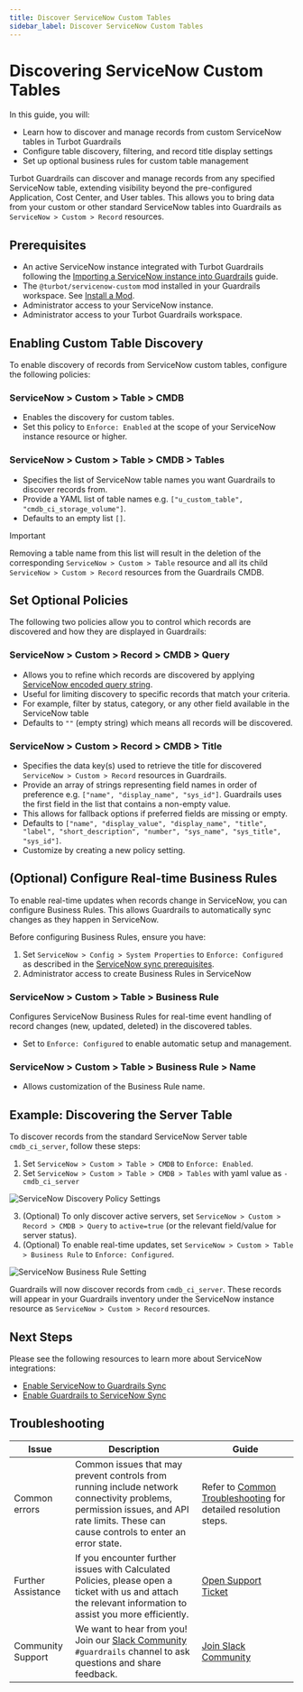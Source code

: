 ```yaml
---
title: Discover ServiceNow Custom Tables
sidebar_label: Discover ServiceNow Custom Tables
---
```


# Discovering ServiceNow Custom Tables

In this guide, you will:

- Learn how to discover and manage records from custom ServiceNow tables in Turbot Guardrails
- Configure table discovery, filtering, and record title display settings
- Set up optional business rules for custom table management

Turbot Guardrails can discover and manage records from any specified ServiceNow table, extending visibility beyond the pre-configured Application, Cost Center, and User tables. This allows you to bring data from your custom or other standard ServiceNow tables into Guardrails as `ServiceNow > Custom > Record` resources.

## Prerequisites

- An active ServiceNow instance integrated with Turbot Guardrails following the [Importing a ServiceNow instance into Guardrails](/guardrails/docs/guides/servicenow/import-servicenow-instance) guide.
- The `@turbot/servicenow-custom` mod installed in your Guardrails workspace. See [Install a Mod](/guardrails/docs/guides/configuring-guardrails/install-mod).
- Administrator access to your ServiceNow instance.
- Administrator access to your Turbot Guardrails workspace.

## Enabling Custom Table Discovery

To enable discovery of records from ServiceNow custom tables, configure the following policies:

### ServiceNow > Custom > Table > CMDB

- Enables the discovery for custom tables.
- Set this policy to `Enforce: Enabled` at the scope of your ServiceNow instance resource or higher.

### ServiceNow > Custom > Table > CMDB > Tables

- Specifies the list of ServiceNow table names you want Guardrails to discover records from.
- Provide a YAML list of table names e.g. `["u_custom_table", "cmdb_ci_storage_volume"]`.
- Defaults to an empty list `[]`.

> [!IMPORTANT]
> Removing a table name from this list will result in the deletion of the corresponding `ServiceNow > Custom > Table` resource and all its child `ServiceNow > Custom > Record` resources from the Guardrails CMDB.

## Set Optional Policies

The following two policies allow you to control which records are discovered and how they are displayed in Guardrails:

### ServiceNow > Custom > Record > CMDB > Query

- Allows you to refine which records are discovered by applying [ServiceNow encoded query string](https://www.servicenow.com/docs/bundle/yokohama-platform-user-interface/page/use/using-lists/concept/c_EncodedQueryStrings.html).
- Useful for limiting discovery to specific records that match your criteria.
- For example, filter by status, category, or any other field available in the ServiceNow table
- Defaults to `""` (empty string) which means all records will be discovered.

### ServiceNow > Custom > Record > CMDB > Title

- Specifies the data key(s) used to retrieve the title for discovered `ServiceNow > Custom > Record` resources in Guardrails.
- Provide an array of strings representing field names in order of preference e.g. `["name", "display_name", "sys_id"]`. Guardrails uses the first field in the list that contains a non-empty value.
- This allows for fallback options if preferred fields are missing or empty.
- Defaults to `["name", "display_value", "display_name", "title", "label", "short_description", "number", "sys_name", "sys_title", "sys_id"]`.
- Customize by creating a new policy setting.

<!-- ### Business Rule for Event-Driven Updates (Optional) -->

## (Optional) Configure Real-time Business Rules

To enable real-time updates when records change in ServiceNow, you can configure Business Rules. This allows Guardrails to automatically sync changes as they happen in ServiceNow.

Before configuring Business Rules, ensure you have:

1. Set `ServiceNow > Config > System Properties` to `Enforce: Configured` as described in the [ServiceNow sync prerequisites](/guardrails/docs/guides/servicenow/servicenow-to-guardrails-sync#prerequisites).
2. Administrator access to create Business Rules in ServiceNow

### ServiceNow > Custom > Table > Business Rule

Configures ServiceNow Business Rules for real-time event handling of record changes (new, updated, deleted) in the discovered tables.

- Set to `Enforce: Configured` to enable automatic setup and management.


### ServiceNow > Custom > Table > Business Rule > Name

- Allows customization of the Business Rule name.

## Example: Discovering the Server Table

To discover records from the standard ServiceNow Server table `cmdb_ci_server`, follow these steps:

1.  Set `ServiceNow > Custom > Table > CMDB` to `Enforce: Enabled`.
2.  Set `ServiceNow > Custom > Table > CMDB > Tables` with yaml value as `- cmdb_ci_server`

![ServiceNow Discovery Policy Settings](/images/docs/guardrails/guides/servicenow/discovery-servicenow-custom-tables/policy-setting.png)

3.  (Optional) To only discover active servers, set `ServiceNow > Custom > Record > CMDB > Query` to `active=true` (or the relevant field/value for server status).
4.  (Optional) To enable real-time updates, set `ServiceNow > Custom > Table > Business Rule` to `Enforce: Configured`.

![ServiceNow Business Rule Setting](/images/docs/guardrails/guides/servicenow/discovery-servicenow-custom-tables/business-rule-policy.png)

Guardrails will now discover records from `cmdb_ci_server`. These records will appear in your Guardrails inventory under the ServiceNow instance resource as `ServiceNow > Custom > Record` resources.


## Next Steps

Please see the following resources to learn more about ServiceNow integrations:

- [Enable ServiceNow to Guardrails Sync](/guardrails/docs/guides/servicenow/servicenow-to-guardrails-sync)
- [Enable Guardrails to ServiceNow Sync](/guardrails/docs/guides/servicenow/guardrails-to-servicenow-sync)

## Troubleshooting

| Issue              | Description                                                                                                                                                                           | Guide                                                                                                     |
| ------------------ | ------------------------------------------------------------------------------------------------------------------------------------------------------------------------------------- | --------------------------------------------------------------------------------------------------------- |
| Common errors      | Common issues that may prevent controls from running include network connectivity problems, permission issues, and API rate limits. These can cause controls to enter an error state. | Refer to [Common Troubleshooting](/guardrails/docs/guides/troubleshooting) for detailed resolution steps. |
| Further Assistance | If you encounter further issues with Calculated Policies, please open a ticket with us and attach the relevant information to assist you more efficiently.                            | [Open Support Ticket](https://support.turbot.com)                                                         |
| Community Support  | We want to hear from you! Join our [Slack Community](https://turbot.com/community/join) `#guardrails` channel to ask questions and share feedback.                                    | [Join Slack Community](https://turbot.com/community/join)                                                 |
